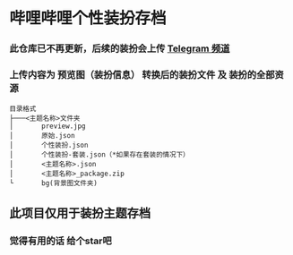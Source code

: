 # 哔哩哔哩个性装扮存档

### 此仓库已不再更新，后续的装扮会上传 [Telegram 频道](https://t.me/Bilibili_skin)
### 上传内容为 预览图（装扮信息） 转换后的装扮文件 及 装扮的全部资源 

```tree
目录格式
├───<主题名称>文件夹
│       preview.jpg
│       原始.json
│       个性装扮.json
│       个性装扮-套装.json（*如果存在套装的情况下）
│       <主题名称>.json
│       <主题名称>_package.zip
└       bg(背景图文件夹)
```
## 此项目仅用于装扮主题存档

### 觉得有用的话 给个star吧
